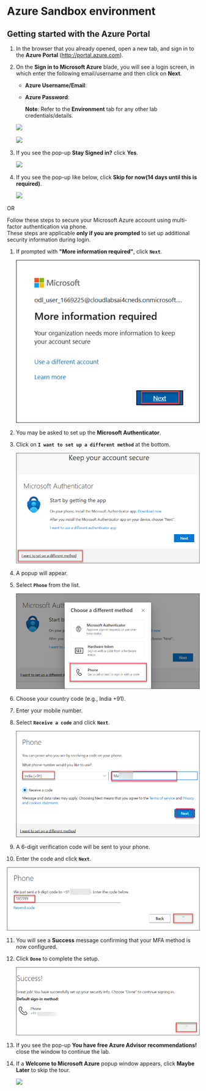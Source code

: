 # Azure Sandbox environment 


## Getting started with the Azure Portal

1. In the browser that you already opened, open a new tab, and sign in to the **Azure Portal** (<http://portal.azure.com>).

1. On the **Sign in to Microsoft Azure** blade, you will see a login screen, in which enter the following email/username and then click on **Next**.  

   * **Azure Username/Email**:  <inject key="AzureAdUserEmail"></inject> 
   * **Azure Password**:  <inject key="AzureAdUserPassword"></inject>

        **Note**: Refer to the **Environment** tab for any other lab credentials/details.
        
    ![](images/image-004.jpg)
  
    ![](images/image-005.jpg)
  
1. If you see the pop-up **Stay Signed in?** click **Yes**.

    ![](images/image-006.jpg)

1. If you see the pop-up like below, click **Skip for now(14 days until this is required)**.

    ![](images/image004.png)

OR

Follow these steps to secure your Microsoft Azure account using multi-factor authentication via phone.  
These steps are applicable **only if you are prompted** to set up additional security information during login.

1. If prompted with **"More information required"**, click **`Next`**.

    ![Step 1](images/2025-04-03_17-45-50.png)

2. You may be asked to set up the **Microsoft Authenticator**.

3. Click on **`I want to set up a different method`** at the bottom.

   ![Step 2](images/2025-04-03_17-46-15.png)

4. A popup will appear.

5. Select **`Phone`** from the list.

   ![Step 3](images/2025-04-03_17-46-25.png)

6. Choose your country code (e.g., India +91).

7. Enter your mobile number.

8. Select **`Receive a code`** and click **`Next`**.

   ![Step 4](images/2025-04-03_17-46-44.png)

9. A 6-digit verification code will be sent to your phone.

10. Enter the code and click **`Next`**.

   ![Step 5](images/2025-04-03_17-47-15.png)

11. You will see a **Success** message confirming that your MFA method is now configured.  

12. Click **`Done`** to complete the setup.

    ![Step 6](images/2025-04-03_17-47-27.png)

13. If you see the pop-up **You have free Azure Advisor recommendations!** close the window to continue the lab. 

14. If a **Welcome to Microsoft Azure** popup window appears, click **Maybe Later** to skip the tour.

    ![](images/image-007.jpg)


